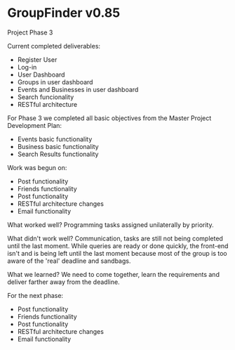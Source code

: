 # GroupFinder v0.85

Project Phase 3

Current completed deliverables:
- Register User
- Log-in
- User Dashboard
- Groups in user dashboard
- Events and Businesses in user dashboard
- Search funcionality
- RESTful architecture

For Phase 3 we completed all basic objectives from the Master Project Development Plan:
- Events basic functionality
- Business basic functionality
- Search Results functionality

Work was begun on:
- Post functionality
- Friends functionality
- Post functionality
- RESTful architecture changes
- Email functionality

What worked well?
Programming tasks assigned unilaterally by priority.

What didn't work well?
Communication, tasks are still not being completed until the last moment. While queries are ready or done quickly, the front-end isn't and is being left until the last moment because most of the group is too aware of the 'real' deadline and sandbags.

What we learned?
We need to come together, learn the requirements and deliver farther away from the deadline.


For the next phase:
- Post functionality
- Friends functionality
- Post functionality
- RESTful architecture changes
- Email functionality

